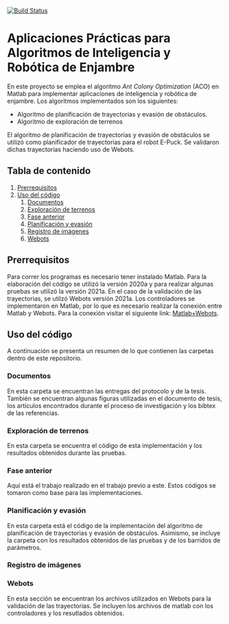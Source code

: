 [![Build Status](https://travis-ci.org/joemccann/dillinger.svg?branch=master)](https://travis-ci.org/joemccann/dillinger)

# Aplicaciones Prácticas para Algoritmos de Inteligencia y Robótica de Enjambre
En este proyecto se emplea el algoritmo _Ant Colony Optimization_ (ACO) en Matlab para implementar aplicaciones de inteligencia y robótica de enjambre. Los algoritmos implementados son los siguientes:

- Algoritmo de planificación de trayectorias y evasión de obstáculos. 
- Algoritmo de exploración de terrenos

El algoritmo de planificación de trayectorias y evasión de obstáculos se utilizó como planificador de trayectorias para el robot E-Puck. Se validaron dichas trayectorias haciendo uso de Webots.

## Tabla de contenido

1. [Prerrequisitos](#desc)
2. [ Uso del código ](#usage)
   1. [ Documentos ](#docs)
   2. [Exploración de terrenos](#exp)
   3. [Fase anterior](#fant)
   4. [Planificación y evasión](#pye)
   5. [Registro de imágenes](#regis)
   6. [Webots](#webots)

<a name="desc"></a>
## Prerrequisitos
Para correr los programas es necesario tener instalado Matlab. Para la elaboración del código se utilizó la versión 2020a y para realizar algunas pruebas se utilizó la versión 2021a. En el caso de la validación de las trayectorias, se utilzó Webots versión 2021a. Los controladores se implementaron en Matlab, por lo que es necesario realizar la conexión entre Matlab y Webots. Para la conexión visitar el siguiente link: [Matlab+Webots].

<a name="usage"></a>
## Uso del código 
A continuación se presenta un resumen de lo que contienen las carpetas dentro de este repositorio. 

<a name="docs"></a>
### Documentos
En esta carpeta se encuentran las entregas del protocolo y de la tesis. También se encuentran algunas figuras utilizadas en el documento de tesis, los artículos encontrados durante el proceso de investigación y los bibtex de las referencias. 

<a name="exp"></a>
### Exploración de terrenos
En esta carpeta se encuentra el código de esta implementación y los resultados obtenidos durante las pruebas.

<a name="fant"></a>
### Fase anterior
Aquí está el trabajo realizado en el trabajo previo a este. Estos códigos se tomaron como base para las implementaciones.

<a name="pye"></a>
### Planificación y evasión
En esta carpeta está el código de la implementación del algoritmo de planificación de trayectorias y evasión de obstáculos. Asimismo, se incluye la carpeta con los resultados obtenidos de las pruebas y de los barridos de parámetros. 

<a name="regis"></a>
### Registro de imágenes

<a name="webots"></a>
### Webots
En esta sección se encuentran los archivos utilizados en Webots para la validación de las trayectorias. Se incluyen los archivos de matlab con los controladores y los resutlados obtenidos. 

[Matlab+Webots]: <https://cyberbotics.com/doc/guide/using-matlab>
